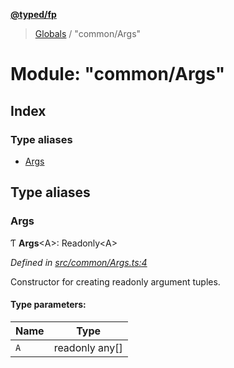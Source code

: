 **[@typed/fp](../README.md)**

> [Globals](../globals.md) / "common/Args"

# Module: "common/Args"

## Index

### Type aliases

* [Args](_common_args_.md#args)

## Type aliases

### Args

Ƭ  **Args**\<A>: Readonly\<A>

*Defined in [src/common/Args.ts:4](https://github.com/TylorS/typed-fp/blob/f129829/src/common/Args.ts#L4)*

Constructor for creating readonly argument tuples.

#### Type parameters:

Name | Type |
------ | ------ |
`A` | readonly any[] |

